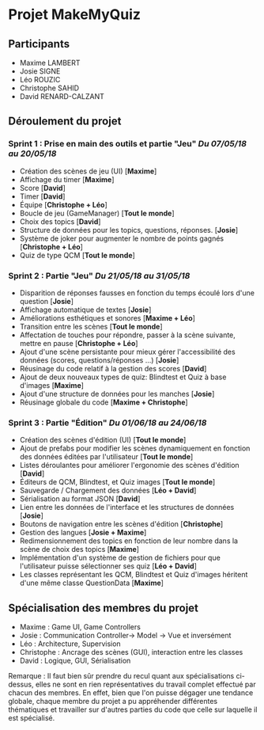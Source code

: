 # Projet MakeMyQuiz 
## Participants 
* Maxime LAMBERT 
* Josie SIGNE
* Léo ROUZIC
* Christophe SAHID
* David RENARD-CALZANT
## Déroulement du projet 
### Sprint 1 : Prise en main des outils et partie "Jeu" _Du 07/05/18 au 20/05/18_ 
* Création des scènes de jeu (UI) [**Maxime**]
* Affichage du timer [**Maxime**]
* Score [**David**]
* Timer [**David**]
* Équipe [**Christophe + Léo**]
* Boucle de jeu (GameManager) [**Tout le monde**] 
* Choix des topics [**David**]
* Structure de données pour les topics, questions, réponses. [**Josie**]
* Système de joker pour augmenter le nombre de points gagnés [**Christophe + Léo**]
* Quiz de type QCM [**Tout le monde**]
### Sprint 2 : Partie "Jeu" _Du 21/05/18 au 31/05/18_ 
* Disparition de réponses fausses en fonction du temps écoulé lors d'une question [**Josie**]
* Affichage automatique de textes [**Josie**]
* Améliorations esthétiques et sonores [**Maxime + Léo**]
* Transition entre les scènes [**Tout le monde**]
* Affectation de touches pour répondre, passer à la scène suivante, mettre en pause [**Christophe + Léo**]
* Ajout d'une scène persistante pour mieux gérer l'accessibilité des données (scores, questions/réponses ...) [**Josie**]
* Réusinage du code relatif à la gestion des scores [**David**]
* Ajout de deux nouveaux types de quiz: Blindtest et Quiz à base d'images [**Maxime**]
* Ajout d'une structure de données pour les manches [**Josie**]
* Réusinage globale du code [**Maxime + Christophe**]
### Sprint 3 : Partie "Édition" _Du 01/06/18 au 24/06/18_ 
* Création des scènes d'édition (UI) [**Tout le monde**]
* Ajout de prefabs pour modifier les scènes dynamiquement en fonction des données éditées par l'utilisateur [**Tout le monde**]
* Listes déroulantes pour améliorer l'ergonomie des scènes d'édition [**David**]
* Éditeurs de QCM, Blindtest, et Quiz images [**Tout le monde**]
* Sauvegarde / Chargement des données [**Léo + David**]
* Sérialisation au format JSON [**David**]
* Lien entre les données de l'interface et les structures de données [**Josie**]
* Boutons de navigation entre les scènes d'édition [**Christophe**]
* Gestion des langues [**Josie + Maxime**]
* Redimensionnement des topics en fonction de leur nombre dans la scène de choix des topics [**Maxime**]
* Implémentation d'un système de gestion de fichiers pour que l'utilisateur puisse sélectionner ses quiz [**Léo + David**]
* Les classes représentant les QCM, Blindtest et Quiz d'images héritent d'une même classe QuestionData [**Maxime**]
## Spécialisation des membres du projet
* Maxime : Game UI, Game Controllers  
* Josie : Communication Controller-> Model -> Vue et inversément
* Léo : Architecture, Supervision
* Christophe : Ancrage des scènes (GUI), interaction entre les classes
* David : Logique, GUI, Sérialisation

Remarque : Il faut bien sûr prendre du recul quant aux spécialisations ci-dessus, elles ne sont en rien représentatives du travail complet effectué par chacun des membres. En effet, bien que l'on puisse dégager une tendance globale, chaque membre du projet a pu appréhender différentes thématiques et travailler sur d'autres parties du code que celle sur laquelle il est spécialisé.
